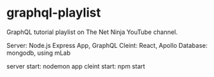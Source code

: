 # graphql-playlist
GraphQL tutorial playlist on The Net Ninja YouTube channel.

Server: Node.js Express App, GraphQL
Cleint: React, Apollo
Database: mongodb, using mLab

server start: nodemon app
cleint start: npm start